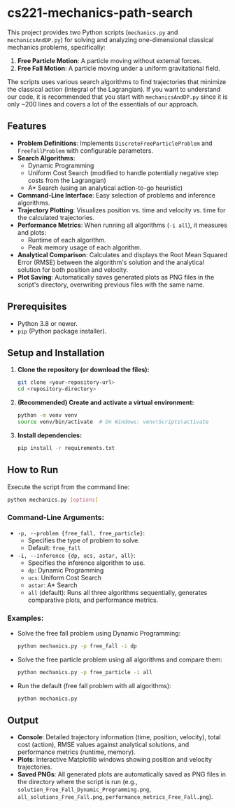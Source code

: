 # cs221-mechanics-path-search
This project provides two Python scripts (`mechanics.py` and `mechanicsAndDP.py`) for solving and analyzing one-dimensional classical mechanics problems, specifically:

1.  **Free Particle Motion**: A particle moving without external forces.
2.  **Free Fall Motion**: A particle moving under a uniform gravitational field.

The scripts uses various search algorithms to find trajectories that minimize the classical action (integral of the Lagrangian).
If you want to understand our code, it is recommended that you start with `mechanicsAndDP.py` since it is only ~200 lines and covers a lot
of the essentials of our approach.

## Features

*   **Problem Definitions**: Implements `DiscreteFreeParticleProblem` and `FreeFallProblem` with configurable parameters.
*   **Search Algorithms**:
    *   Dynamic Programming
    *   Uniform Cost Search (modified to handle potentially negative step costs from the Lagrangian)
    *   A* Search (using an analytical action-to-go heuristic)
*   **Command-Line Interface**: Easy selection of problems and inference algorithms.
*   **Trajectory Plotting**: Visualizes position vs. time and velocity vs. time for the calculated trajectories.
*   **Performance Metrics**: When running all algorithms (`-i all`), it measures and plots:
    *   Runtime of each algorithm.
    *   Peak memory usage of each algorithm.
*   **Analytical Comparison**: Calculates and displays the Root Mean Squared Error (RMSE) between the algorithm's solution and the analytical solution for both position and velocity.
*   **Plot Saving**: Automatically saves generated plots as PNG files in the script's directory, overwriting previous files with the same name.

## Prerequisites

*   Python 3.8 or newer.
*   `pip` (Python package installer).

## Setup and Installation

1.  **Clone the repository (or download the files):**
    ```bash
    git clone <your-repository-url>
    cd <repository-directory>
    ```

2.  **(Recommended) Create and activate a virtual environment:**
    ```bash
    python -m venv venv
    source venv/bin/activate  # On Windows: venv\Scripts\activate
    ```

3.  **Install dependencies:**
    ```bash
    pip install -r requirements.txt
    ```

## How to Run

Execute the script from the command line:
```bash
python mechanics.py [options]
```

### Command-Line Arguments:

*   `-p, --problem {free_fall, free_particle}`:
    *   Specifies the type of problem to solve.
    *   Default: `free_fall`
*   `-i, --inference {dp, ucs, astar, all}`:
    *   Specifies the inference algorithm to use.
    *   `dp`: Dynamic Programming
    *   `ucs`: Uniform Cost Search
    *   `astar`: A* Search
    *   `all` (default): Runs all three algorithms sequentially, generates comparative plots, and performance metrics.

### Examples:

*   Solve the free fall problem using Dynamic Programming:
    ```bash
    python mechanics.py -p free_fall -i dp
    ```
*   Solve the free particle problem using all algorithms and compare them:
    ```bash
    python mechanics.py -p free_particle -i all
    ```
*   Run the default (free fall problem with all algorithms):
    ```bash
    python mechanics.py
    ```

## Output
*   **Console**: Detailed trajectory information (time, position, velocity), total cost (action), RMSE values against analytical solutions, and performance metrics (runtime, memory).
*   **Plots**: Interactive Matplotlib windows showing position and velocity trajectories.
*   **Saved PNGs**: All generated plots are automatically saved as PNG files in the directory where the script is run (e.g., `solution_Free_Fall_Dynamic_Programming.png`, `all_solutions_Free_Fall.png`, `performance_metrics_Free_Fall.png`).

